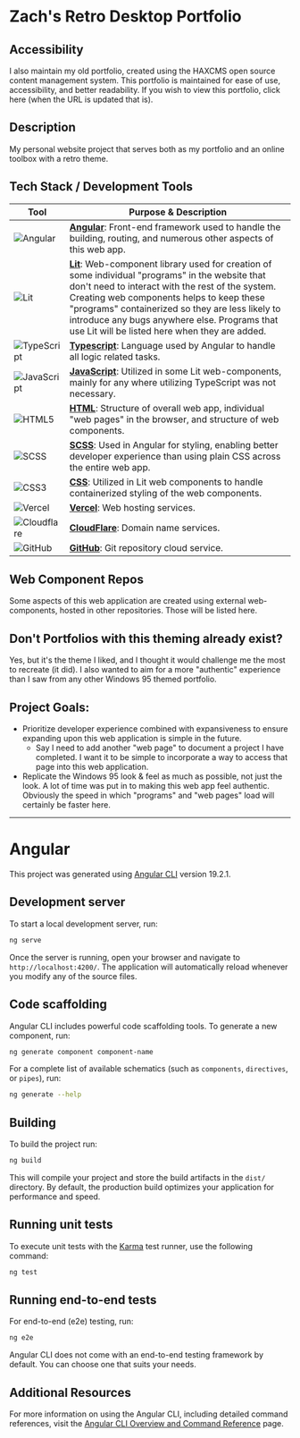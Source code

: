 # Zach's Retro Desktop Portfolio

## Accessibility

I also maintain my old portfolio, created using the HAXCMS open source content management system. This portfolio is maintained for ease of use, accessibility, and better readability. If you wish to view this portfolio, click here (when the URL is updated that is).

## Description

My personal website project that serves both as my portfolio and an online toolbox with a retro theme.

## Tech Stack / Development Tools

| Tool | Purpose & Description |
| ---- | --------------------- |
| ![Angular](https://img.shields.io/badge/angular-%23DD0031.svg?style=for-the-badge&logo=angular&logoColor=white) | **[Angular](https://angular.dev/)**: Front-end framework used to handle the building, routing, and numerous other aspects of this web app. |
| ![Lit](https://img.shields.io/badge/lit-4c64ff.svg?style=for-the-badge&logo=lit&logoColor=white) | **[Lit](https://lit.dev/docs/)**: Web-component library used for creation of some individual "programs" in the website that don't need to interact with the rest of the system. Creating web components helps to keep these "programs" containerized so they are less likely to introduce any bugs anywhere else. Programs that use Lit will be listed here when they are added. |
| ![TypeScript](https://img.shields.io/badge/typescript-%23007ACC.svg?style=for-the-badge&logo=typescript&logoColor=white) | **[Typescript](https://www.typescriptlang.org/)**: Language used by Angular to handle all logic related tasks. |
| ![JavaScript](https://img.shields.io/badge/javascript-%23323330.svg?style=for-the-badge&logo=javascript&logoColor=%23F7DF1E) | **[JavaScript](https://developer.mozilla.org/en-US/docs/Web/JavaScript)**: Utilized in some Lit web-components, mainly for any where utilizing TypeScript was not necessary. |
| ![HTML5](https://img.shields.io/badge/html5-%23E34F26.svg?style=for-the-badge&logo=html5&logoColor=white) | **[HTML](https://developer.mozilla.org/en-US/docs/Web/HTML)**: Structure of overall web app, individual "web pages" in the browser, and structure of web components. |
| ![SCSS](https://img.shields.io/badge/scss-%23cf649a.svg?style=for-the-badge&logo=sass&logoColor=white) | **[SCSS](https://sass-lang.com/documentation/syntax/)**: Used in Angular for styling, enabling better developer experience than using plain CSS across the entire web app. |
| ![CSS3](https://img.shields.io/badge/css3-%231572B6.svg?style=for-the-badge&logo=css3&logoColor=white) | **[CSS](https://developer.mozilla.org/en-US/docs/Web/CSS)**: Utilized in Lit web components to handle containerized styling of the web components. |
| ![Vercel](https://img.shields.io/badge/vercel-%23000000.svg?style=for-the-badge&logo=vercel&logoColor=white) | **[Vercel](https://vercel.com/)**: Web hosting services. |
| ![Cloudflare](https://img.shields.io/badge/Cloudflare-F38020?style=for-the-badge&logo=Cloudflare&logoColor=white) | **[CloudFlare](https://www.cloudflare.com/)**: Domain name services. |
| ![GitHub](https://img.shields.io/badge/github-%23121011.svg?style=for-the-badge&logo=github&logoColor=white) | **[GitHub](https://github.com/zdodson21/retro-desktop-portfolio)**: Git repository cloud service. |

## Web Component Repos

Some aspects of this web application are created using external web-components, hosted in other repositories. Those will be listed here.

## Don't Portfolios with this theming already exist?

Yes, but it's the theme I liked, and I thought it would challenge me the most to recreate (it did). I also wanted to aim for a more "authentic" experience than I saw from any other Windows 95 themed portfolio.

## Project Goals:

* Prioritize developer experience combined with expansiveness to ensure expanding upon this web application is simple in the future.
  * Say I need to add another "web page" to document a project I have completed. I want it to be simple to incorporate a way to access that page into this web application.
* Replicate the Windows 95 look & feel as much as possible, not just the look. A lot of time was put in to making this web app feel authentic. Obviously the speed in which "programs" and "web pages" load will certainly be faster here.

---

# Angular

This project was generated using [Angular CLI](https://github.com/angular/angular-cli) version 19.2.1.

## Development server

To start a local development server, run:

```bash
ng serve
```

Once the server is running, open your browser and navigate to `http://localhost:4200/`. The application will automatically reload whenever you modify any of the source files.

## Code scaffolding

Angular CLI includes powerful code scaffolding tools. To generate a new component, run:

```bash
ng generate component component-name
```

For a complete list of available schematics (such as `components`, `directives`, or `pipes`), run:

```bash
ng generate --help
```

## Building

To build the project run:

```bash
ng build
```

This will compile your project and store the build artifacts in the `dist/` directory. By default, the production build optimizes your application for performance and speed.

## Running unit tests

To execute unit tests with the [Karma](https://karma-runner.github.io) test runner, use the following command:

```bash
ng test
```

## Running end-to-end tests

For end-to-end (e2e) testing, run:

```bash
ng e2e
```

Angular CLI does not come with an end-to-end testing framework by default. You can choose one that suits your needs.

## Additional Resources

For more information on using the Angular CLI, including detailed command references, visit the [Angular CLI Overview and Command Reference](https://angular.dev/tools/cli) page.

